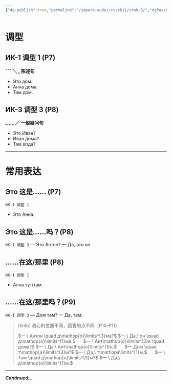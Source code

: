 ```yaml
---
{"dg-publish":true,"permalink":"/sapere-aude//russkij/urok-3/","dgPassFrontmatter":true}
---
```


# 调型
## ИК-1 调型 1 (P7)

**¯¯¯ ╲ _ 陈述句**

- Это дом.
- Анна дома.
- Там дом.

## ИК-3 调型 3 (P8)

**_ _ _ ╱\`一般疑问句**

- Это Иван?
- Иван дома?
- Там вода?

---
# 常用表达
## Это 这是…… (P7)
`ИК-1 调型 1` 
- Это Анна.

## Это 这是……吗？(P8)
`ИК-1 调型 3` 
— Это Антон?
— Да, это он. 

## ……在这/那里 (P8)
`ИК-1 调型 1` 
- Анна тут/там.

## ……在这/那里吗？(P9)
`ИК-1 调型 3` 
— Дом там?
— Да, там. 

>[!info] 调心的位置不同，回答的点不同（P10-P11）
>
> $— \ Антон \quad д\mathop{о}\limits^{3}ма?$
>$— \ Да,\ он \quad д\mathop{о}\limits^{1}ма.$
>$\quad$
>$— \ Ант\mathop{о}\limits^{3}н \quad дома?$
>$— \ Да,\ Ант\mathop{о}\limits^{1}н.$
>$\quad$
>$— Дом \quad т\mathop{а}\limits^{3}м?$
>$— \ Да,\ т\mathopа\limits^{1}м.$
>$\quad$
>$— \ Там \quad д\mathop{о}\limits^{3}м?$
>$— \ Да,\ д\mathop{о}\limits^{1}м.$


---
***Continued...***